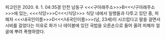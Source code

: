 피고인은 2020. 6. 1. 04:35경 인천 남동구 <<<구아래주소>>>B<<</구아래주소>>>에 있는, <<<식당>>>C<<</식당>>> 식당 내에서 일행들과 다투고 있던 중, 피해자 <<<내국인이름>>>D<<</내국인이름>>>(남, 23세)이 시끄럽다고 말을 걸면서 시비를 걸었다는 이유로 화가 나 테이블에 있던 국밥을 오른손으로 들어 올려 피해자 얼굴에 뿌려 폭행하였다.